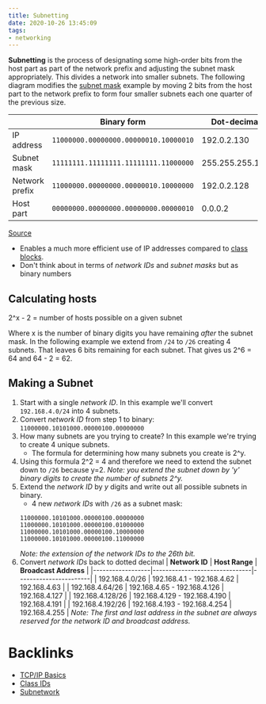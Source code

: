 ```yaml
---
title: Subnetting
date: 2020-10-26 13:45:09
tags:
- networking
---
```


**Subnetting** is the process of designating some high-order bits from the host
part as part of the network prefix and adjusting the subnet mask appropriately.
This divides a network into smaller subnets. The following diagram modifies the
[subnet mask](2020-10-26--13-10-55Z--subnet_mask.md) example by moving 2 bits
from the host part to the network prefix to form four smaller subnets each one
quarter of the previous size. 

|                | **Binary form**                       | **Dot-decimal** |
|----------------|---------------------------------------|-----------------|
| IP address     | `11000000.00000000.00000010.10000010` | 192.0.2.130     |
| Subnet mask    | `11111111.11111111.11111111.11000000` | 255.255.255.192 |
| Network prefix | `11000000.00000000.00000010.10000000` | 192.0.2.128     |
| Host part      | `00000000.00000000.00000000.00000010` | 0.0.0.2         |

[Source](https://en.wikipedia.org/wiki/Subnetwork#Subnetting)

* Enables a much more efficient use of IP addresses compared to 
	[class blocks](2020-10-26--13-26-44Z--class_ids.md).
* Don't think about in terms of _network IDs_ and _subnet masks_ but as binary
	numbers 

## Calculating hosts

2^x - 2 = number of hosts possible on a given subnet

Where x is the number of binary digits you have remaining _after_ the subnet
mask. In the following example we extend from `/24` to `/26` creating 4 subnets.
That leaves 6 bits remaining for each subnet. That gives us 2^6 = 64 and 
64 - 2 = 62.

## Making a Subnet

1. Start with a single _network ID_. In this example we'll convert
	 `192.168.4.0/24` into 4 subnets.
2. Convert _network ID_ from step 1 to binary:
	 `11000000.10101000.00000100.00000000`
3. How many subnets are you trying to create? In this example we're trying to
	 create 4 unique subnets.
	 + The formula for determining how many subnets you create is 2^y.
4. Using this formula 2^2 = 4 and therefore we need to extend the subnet down to
   `/26` because y=2. 
   _Note: you extend the subnet down by 'y' binary digits to create the number of subnets 2^y._ 
5. Extend the _network ID_ by _y_ digits and write out all possible subnets in
	 binary. 
	 + 4 new _network IDs_ with `/26` as a subnet mask:
	 ```
	 11000000.10101000.00000100.00000000
	 11000000.10101000.00000100.01000000
	 11000000.10101000.00000100.10000000
	 11000000.10101000.00000100.11000000
	 ```
	 _Note: the extension of the network IDs to the 26th bit._
6. Convert _network IDs_ back to dotted decimal
	 | **Network ID**   | **Host Range**                | **Broadcast Address** |
	 |------------------|-------------------------------|-----------------------|
	 | 192.168.4.0/26   | 192.168.4.1 - 192.168.4.62    | 192.168.4.63          |
	 | 192.168.4.64/26  | 192.168.4.65 - 192.168.4.126  | 192.168.4.127         |
	 | 192.168.4.128/26 | 192.168.4.129 - 192.168.4.190 | 192.168.4.191         |
	 | 192.168.4.192/26 | 192.168.4.193 - 192.168.4.254 | 192.168.4.255         |
	 _Note: The first and last address in the subnet are always reserved for the
	 network ID and broadcast address._

# Backlinks

- [TCP/IP Basics](2020-10-20--13-19-53Z--tcp_ip_basics.md)
- [Class IDs](2020-10-26--13-26-44Z--class_ids.md)
- [Subnetwork](2021-06-27--10-22-03Z--subnetwork.md)
